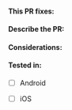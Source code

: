 <!-- Remember to name the PR correctly, with a name that explains what it contains -->

<!-- 
Steps before requesting review:
 * Test your changes, in a real device
 * Check the issue and task and design, make sure you haven't left anything out
 * You must add unit/widget tests before PR will be accepted (in case current test don't cover the new changes)
 * Must not have lint errors
-->


#### This PR fixes:
<!-- Link issue or tasks if realted to any -->

#### Describe the PR:
<!-- 
* Describe in detail, what this PR fixes/adds/removes/etc
* Explain unclear changes (if needed)
-->

#### Considerations:
<!-- Leave empty if no considerations needed -->

#### Tested in:
- [ ] Android
- [ ] iOS



